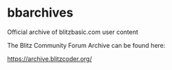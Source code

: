 # bbarchives
Official archive of blitzbasic.com user content

The Blitz Community Forum Archive can be found here:

https://archive.blitzcoder.org/
